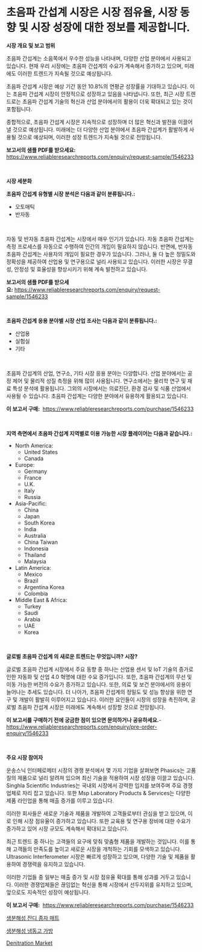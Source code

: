 <p><h1>초음파 간섭계 시장은 시장 점유율, 시장 동향 및 시장 성장에 대한 정보를 제공합니다.</h1></p><p><strong>시장 개요 및 보고 범위</strong></p>
<p><p>초음파 간섭계는 소음쪽에서 우수한 성능을 나타내며, 다양한 산업 분야에서 사용되고 있습니다. 현재 우리 시장에는 초음파 간섭계의 수요가 계속해서 증가하고 있으며, 미래에도 이러한 트렌드가 지속될 것으로 예상됩니다. </p><p>초음파 간섭계 시장은 예상 기간 동안 10.8%의 연평균 성장률을 기대하고 있습니다. 이는 초음파 간섭계 시장이 안정적으로 성장하고 있음을 나타냅니다. 또한, 최근 시장 트렌드로는 초음파 간섭계 기술의 혁신과 산업 분야에서의 활용이 더욱 확대되고 있는 것이 포함됩니다.</p><p>종합적으로, 초음파 간섭계 시장은 지속적으로 성장하며 더 많은 혁신과 발전을 이끌어 낼 것으로 예상됩니다. 미래에는 더 다양한 산업 분야에서 초음파 간섭계가 활발하게 사용될 것으로 예상되며, 이러한 성장 트렌드가 지속될 것으로 전망됩니다.</p></p>
<p><strong>보고서의 샘플 PDF를 받으세요:</strong> <a href="https://www.reliableresearchreports.com/enquiry/request-sample/1546233">https://www.reliableresearchreports.com/enquiry/request-sample/1546233</a></p>
<p>&nbsp;</p>
<p><strong>시장 세분화</strong></p>
<p><strong>초음파 간섭계 유형별 시장 분석은 다음과 같이 분류됩니다.:</strong></p>
<p><ul><li>오토매틱</li><li>반자동</li></ul></p>
<p>&nbsp;</p>
<p><p>자동 및 반자동 초음파 간섭계는 시장에서 매우 인기가 있습니다. 자동 초음파 간섭계는 측정 프로세스를 자동으로 수행하여 인간의 개입이 필요하지 않습니다. 반면에, 반자동 초음파 간섭계는 사용자의 개입이 필요한 경우가 있습니다. 그러나, 둘 다 높은 정밀도와 정확성을 제공하여 산업용 및 연구용으로 널리 사용되고 있습니다. 이러한 시장은 무결성, 안정성 및 효율성을 향상시키기 위해 계속 발전하고 있습니다.</p></p>
<p><strong>보고서의 샘플 PDF를 받으세요:</strong>&nbsp;<a href="https://www.reliableresearchreports.com/enquiry/request-sample/1546233">https://www.reliableresearchreports.com/enquiry/request-sample/1546233</a></p>
<p>&nbsp;</p>
<p><strong> 초음파 간섭계 응용 분야별 시장 산업 조사는 다음과 같이 분류됩니다.:</strong></p>
<p><ul><li>산업용</li><li>실험실</li><li>기타</li></ul></p>
<p>&nbsp;</p>
<p><p>초음파 간섭계의 산업, 연구소, 기타 시장 응용 분야는 다양합니다. 산업 분야에서는 공정 제어 및 물리적 성질 측정을 위해 많이 사용됩니다. 연구소에서는 물리학 연구 및 재료 특성 분석에 활용됩니다. 그외의 시장에서는 의료진단, 환경 검사 및 식품 산업에서 사용될 수 있습니다. 초음파 간섭계는 다양한 분야에서 유용하게 활용되고 있습니다.</p></p>
<p><strong>이 보고서 구매:</strong>&nbsp; <a href="https://www.reliableresearchreports.com/purchase/1546233">https://www.reliableresearchreports.com/purchase/1546233</a></p>
<p>&nbsp;</p>
<p><strong>지역 측면에서 초음파 간섭계 지역별로 이용 가능한 시장 플레이어는 다음과 같습니다.:</strong></p>
<p><ul>
    <li>
        North America:
        <ul>
            <li>United States</li>
            <li>Canada</li>
        </ul>
    </li>
    <li>
        Europe:
        <ul>
            <li>Germany</li>
            <li>France</li>
            <li>U.K.</li>
            <li>Italy</li>
            <li>Russia</li>
        </ul>
    </li>
    <li>
        Asia-Pacific:
        <ul>
            <li>China</li>
            <li>Japan</li>
            <li>South Korea</li>
            <li>India</li>
            <li>Australia</li>
            <li>China Taiwan</li>
            <li>Indonesia</li>
            <li>Thailand</li>
            <li>Malaysia</li>
        </ul>
    </li>
    <li>
        Latin America:
        <ul>
            <li>Mexico</li>
            <li>Brazil</li>
            <li>Argentina Korea</li>
            <li>Colombia</li>
        </ul>
    </li>
    <li>
        Middle East & Africa:
        <ul>
            <li>Turkey</li>
            <li>Saudi</li>
            <li>Arabia</li>
            <li>UAE</li>
            <li>Korea</li>
        </ul>
    </li>
    </ul></p>
<p>&nbsp;</p>
<p><strong>글로벌 초음파 간섭계 의 새로운 트렌드는 무엇입니까? 시장?</strong></p>
<p><p>글로벌 초음파 간섭계 시장에서 주요 동향 중 하나는 산업용 센서 및 IoT 기술의 증가로 인한 자동화 및 산업 4.0 혁명에 대한 수요 증가입니다. 또한, 초음파 간섭계의 무선 및 이동 가능한 버전의 수요가 증가하고 있습니다. 또한, 의료 및 보건 분야에서의 응용이 늘어나는 추세도 있습니다. 더 나아가, 초음파 간섭계의 정밀도 및 성능 향상을 위한 연구 및 개발이 활발히 이루어지고 있습니다. 이러한 요인들이 시장의 성장을 촉진하며, 글로벌 초음파 간섭계 시장은 미래에도 계속해서 성장할 것으로 전망됩니다.</p></p>
<p><strong>이 보고서를 구매하기 전에 궁금한 점이 있으면 문의하거나 공유하세요.</strong>- <a href="https://www.reliableresearchreports.com/enquiry/pre-order-enquiry/1546233">https://www.reliableresearchreports.com/enquiry/pre-order-enquiry/1546233</a></p>
<p>&nbsp;</p>
<p><strong>주요 시장 참여자</strong></p>
<p><p>운송스닉 인터페로메터 시장의 경쟁 분석에서 몇 가지 기업을 살펴보면 Phasics는 고품질의 제품으로 널리 알려져 있으며 최신 기술을 적용하여 시장 성장을 이끌고 있습니다. Singhla Scientific Industries는 국내외 시장에서 강력한 입지를 보여주며 주요 경쟁업체로 자리 잡고 있습니다. 또한 Msp Laboratory Products & Services는 다양한 제품 라인업을 통해 매출 증가를 이루고 있습니다.</p><p>이러한 회사들은 새로운 기술과 제품을 개발하여 고객들로부터 관심을 받고 있으며, 이로 인해 시장 점유율이 증가하고 있습니다. 또한 교육용 및 연구용 장비에 대한 수요가 증가하고 있어 시장 규모도 계속해서 확대되고 있습니다.</p><p>최근 트렌드 중 하나는 고객들의 요구에 맞춰 맞춤형 제품을 개발하는 것입니다. 이를 통해 고객들의 만족도를 높이고 새로운 시장을 개척하는 기회를 모색하고 있습니다. Ultrasonic Interferometer 시장은 빠르게 성장하고 있으며, 다양한 기술 및 제품을 활용하여 경쟁력을 유지하고 있습니다.</p><p>이러한 기업들 중 일부는 매출 증가 및 시장 점유율 확대를 통해 성과를 거두고 있습니다. 이러한 경쟁업체들은 끊임없는 혁신을 통해 시장에서 선두지위를 유지하고 있으며, 앞으로도 지속적인 성장이 예상됩니다.</p></p>
<p><strong>이 보고서 구매:</strong>&nbsp;&nbsp;<a href="https://www.reliableresearchreports.com/purchase/1546233">https://www.reliableresearchreports.com/purchase/1546233</a></p>
<p><p><a href="https://github.com/fernandotryO5lson96765/Market-Research-Report-List-1/blob/main/705586013322.md">생분해성 잔디 종자 매트</a></p><p><a href="https://github.com/CliftonFisher9067/Market-Research-Report-List-1/blob/main/951976613321.md">생분해성 냉동고 가방</a></p><p><a href="https://butternut-bug-553.notion.site/Denitration-Market-Challenges-Opportunities-and-Growth-Drivers-and-Major-Market-Players-forecaste-fb731fd0072c489d81bde70e7519985c">Denitration Market</a></p></p>
